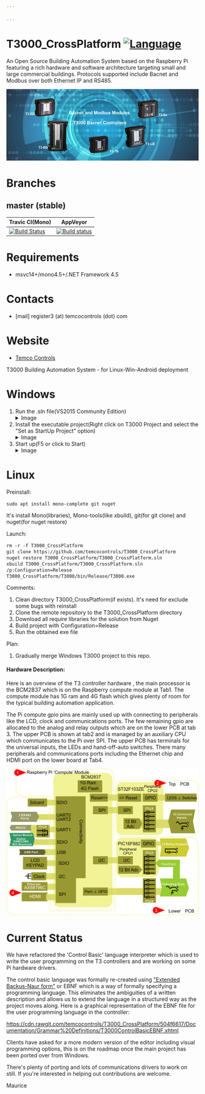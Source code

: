 ```yaml
---

---
```


# T3000_CrossPlatform [![Language](https://img.shields.io/badge/language-C%23-blue.svg?style=flat-square)](https://github.com/temcocontrols/T3000_CrossPlatform/search?l=C%23)

An Open Source Building Automation System based on the Raspberry Pi featuring a rich hardware and software architecture targeting small and large commercial buildings. Protocols supported include Bacnet and Modbus over both Ethernet IP and RS485. 

![T3000Family](/Documentation/Schematics/T3000Family.jpg)

Branches
========

master (stable)
---------------
| Travic CI(Mono)                          | AppVeyor                                 |
| ---------------------------------------- | ---------------------------------------- |
| [![Build Status](https://api.travis-ci.org/temcocontrols/T3000_CrossPlatform.svg?branch=master)](https://travis-ci.org/temcocontrols/T3000_CrossPlatform) | [![Build status](https://ci.appveyor.com/api/projects/status/9ggbaqrus1tr2ub4/branch/master?svg=true)](https://ci.appveyor.com/project/MauriceDuteau/t3000-crossplatform/branch/master) |

# Requirements
+ msvc14+/mono4.5+/.NET Framework 4.5

# Contacts
* [mail] register3 (at) temcocontrols (dot) com

# Website
* [Temco Controls](http://www.temcocontrols.com/) 

T3000 Building Automation System - for Linux-Win-Android deployment

# Windows

1. Run the .sln file(VS2015 Community Edition)<details><summary>Image</summary>![](/documentation/run.png)</details>
2. Install the executable project(Right click on T3000 Project and select the "Set as StartUp Project" option)<details><summary>Image</summary>![](/documentation/startup.png)</details>
3. Start up(F5 or click to Start)<details><summary>Image</summary>![](/documentation/start.png)</details>



# Linux

Preinstall:
```
sudo apt install mono-complete git nuget
```
It's install Mono(libraries), Mono-tools(like xbuild), git(for git clone) and nuget(for nuget restore)

Launch:
```
rm -r -f T3000_CrossPlatform
git clone https://github.com/temcocontrols/T3000_CrossPlatform
nuget restore T3000_CrossPlatform/T3000_CrossPlatform.sln
xbuild T3000_CrossPlatform/T3000_CrossPlatform.sln /p:Configuration=Release
T3000_CrossPlatform/T3000/bin/Release/T3000.exe
```

Comments:
1. Clean directory T3000_CrossPlatform(if exists). It's need for exclude some bugs with reinstall
2. Clone the remote repository to the T3000_CrossPlatform directory
3. Download all require libraries for the solution from Nuget
4. Build project with Configuration=Release
5. Run the obtained exe file

Plan:

1. Gradually merge Windows T3000 project to this repo. 



#### Hardware Description:

Here is an overview of the T3 controller hardware , the main processor is the BCM2837 which is on the Raspberry compute module at Tab1. The compute module has 1G ram and 4G flash which gives plenty of room for the typical building automation application. 

The Pi compute gpio pins are mainly used up with connecting to peripherals like the LCD, clock and communications ports. The few remaining gpio are allocated to the analog and relay outputs which are on the lower PCB at tab 3. The upper PCB is shown at tab2 and is managed by an auxiliary CPU which communicates to the Pi over SPI. The upper PCB has terminals for the universal inputs, the LEDs and hand-off-auto switches. There many peripherals and communications ports including the Ethernet chip and HDMI port on the lower board at Tab4. 

![PiHardwareOverview](/Documentation/Schematics/PiHardwareOverview.png)



# Current Status

We have refactored the 'Control Basic' language interpreter which is used to write the user programming on the T3 controllers and are working on some Pi hardware drivers. 

The control basic language was formally re-created using  ["Extended Backus-Naur form"](https://en.wikipedia.org/wiki/Extended_Backus–Naur_form)  or EBNF which is a way of formally specifying a programming language. This eliminates the ambiguities of a written description and allows us to extend the language in a structured way as the project moves along. Here is a graphical representation of the EBNF file for the user programming language in the controller: 

https://cdn.rawgit.com/temcocontrols/T3000_CrossPlatform/504f6617/Documentation/Grammar%20Definitions/T3000ControlBasicEBNF.xhtml

Clients have asked for a more modern version of the editor including visual programming options, this is on the roadmap once the main project has been ported over from Windows. 

There's plenty of porting and lots of communications drivers to work on still. If you're interested in helping out contributions are welcome. 

Maurice